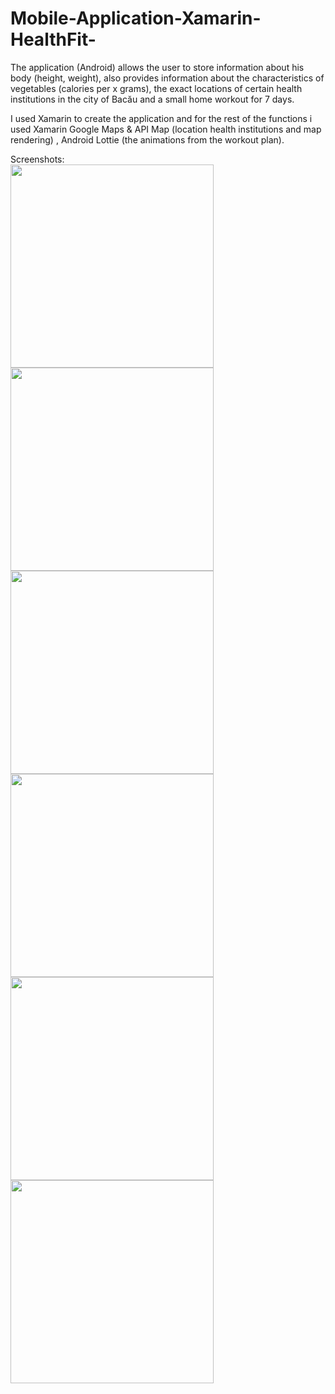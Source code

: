 # Mobile-Application-Xamarin-HealthFit-
The application (Android) allows the user to store information about his body (height, weight), also provides information about the characteristics of vegetables (calories per x grams), the exact locations of certain health institutions in the city of Bacău and a small home workout for 7 days.

I used Xamarin to create the application and for the rest of the functions i used Xamarin Google Maps & API Map (location health institutions and map rendering) , Android Lottie (the animations from the workout plan).

Screenshots:
<br>
<img src="Screenshots/1.jpeg" width="325">
<img src="Screenshots/2.jpeg" width="325">
<img src="Screenshots/4.jpeg" width="325">
<img src="Screenshots/6.jpeg" width="325">
<img src="Screenshots/17.jpeg" width="325">
<img src="Screenshots/24.jpeg" width="325">
